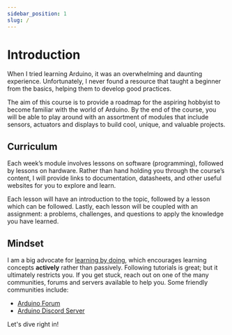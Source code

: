 ```yaml
---
sidebar_position: 1
slug: /
---
```


# Introduction

When I tried learning Arduino, it was an overwhelming and daunting experience. Unfortunately, I never found a resource that taught a beginner from the basics, helping them to develop good practices. 

The aim of this course is to provide a roadmap for the aspiring hobbyist to become familiar with the world of Arduino. By the end of the course, you will be able to play around with an assortment of modules that include sensors, actuators and displays to build cool, unique, and valuable projects. 

## Curriculum

Each week’s module involves lessons on software (programming), followed by lessons on hardware. Rather than hand holding you through the course’s content, I will provide links to documentation, datasheets, and other useful websites for you to explore and learn. 

Each lesson will have an introduction to the topic, followed by a lesson which can be followed. Lastly, each lesson will be coupled with an assignment: a problems, challenges, and questions to apply the knowledge you have learned.

## Mindset

I am a big advocate for [learning by doing](https://en.wikipedia.org/wiki/Learning-by-doing), which encourages learning concepts **actively** rather than passively. Following tutorials is great; but it ultimately restricts you. If you get stuck, reach out on one of the many communities, forums and servers available to help you. Some friendly communities include:
- [Arduino Forum](https://forum.arduino.cc/)
- [Arduino Discord Server](https://support.arduino.cc/hc/en-us/articles/4405329164178-Join-the-official-Arduino-Discord-server)

Let's dive right in!